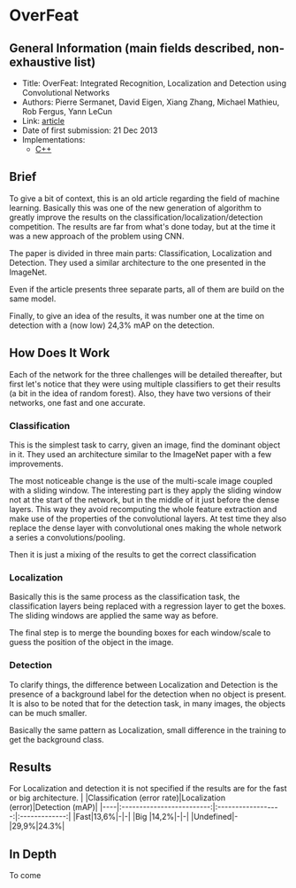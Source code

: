 # OverFeat

## General Information (main fields described, non-exhaustive list)

- Title: OverFeat: Integrated Recognition, Localization and Detection using Convolutional Networks
- Authors: Pierre Sermanet, David Eigen, Xiang Zhang, Michael Mathieu, Rob Fergus, Yann LeCun
- Link: [article](https://arxiv.org/abs/1312.6229)
- Date of first submission: 21 Dec 2013
- Implementations:
    - [C++](https://github.com/sermanet/OverFeat)

## Brief

To give a bit of context, this is an old article regarding the field of machine learning. Basically this was one of the new generation of algorithm to greatly improve the results on the classification/localization/detection competition. The results are far from what's done today, but at the time it was a new approach of the problem using CNN.

The paper is divided in three main parts: Classification, Localization and Detection. They used a similar architecture to the one presented in the ImageNet. 

Even if the article presents three separate parts, all of them are build on the same model.

Finally, to give an idea of the results, it was number one at the time on detection with a (now low) 24,3% mAP on the detection.

## How Does It Work

Each of the network for the three challenges will be detailed thereafter, but first let's notice that they were using multiple classifiers to get their results (a bit in the idea of random forest). Also, they have two versions of their networks, one fast and one accurate.

### Classification

This is the simplest task to carry, given an image, find the dominant object in it. They used an architecture similar to the ImageNet paper with a few improvements.

The most noticeable change is the use of the multi-scale image coupled with a sliding window. The interesting part is they apply the sliding window not at the start of the network, but in the middle of it just before the dense layers. This way they avoid recomputing the whole feature extraction and make use of the properties of the convolutional layers.
At test time they also replace the dense layer with convolutional ones making the whole network a series a convolutions/pooling.

Then it is just a mixing of the results to get the correct classification

### Localization

Basically this is the same process as the classification task, the classification layers being replaced with a regression layer to get the boxes. The sliding windows are applied the same way as before.

The final step is to merge the bounding boxes for each window/scale to guess the position of the object in the image.

### Detection

To clarify things, the difference between Localization and Detection is the presence of a background label for the detection when no object is present. It is also to be noted that for the detection task, in many images, the objects can be much smaller.

Basically the same pattern as Localization, small difference in the training to get the background class.

## Results

For Localization and detection it is not specified if the results are for the fast or big architecture.
|    |Classification (error rate)|Localization (error)|Detection (mAP)|
|----|:-------------------------:|:------------------:|:-------------:|
|Fast|13,6%|-|-|
|Big |14,2%|-|-|
|Undefined|-|29,9%|24.3%|

## In Depth

To come
